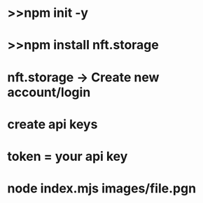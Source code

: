 # >>npm init -y
# >>npm install nft.storage
# nft.storage -> Create new account/login
# create api keys
# token = your api key
# node index.mjs images/file.pgn

